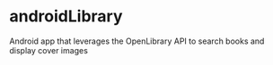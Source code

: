 # androidLibrary
Android app that leverages the OpenLibrary API to search books and display cover images
